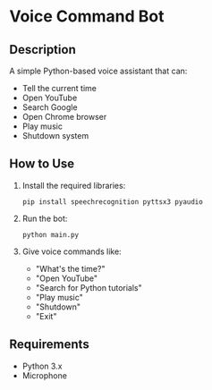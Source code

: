# Voice Command Bot

## Description
A simple Python-based voice assistant that can:
- Tell the current time
- Open YouTube
- Search Google
- Open Chrome browser
- Play music
- Shutdown system

## How to Use
1. Install the required libraries:
   ```
   pip install speechrecognition pyttsx3 pyaudio
   ```

2. Run the bot:
   ```
   python main.py
   ```

3. Give voice commands like:
   - "What's the time?"
   - "Open YouTube"
   - "Search for Python tutorials"
   - "Play music"
   - "Shutdown"
   - "Exit"

## Requirements
- Python 3.x
- Microphone

